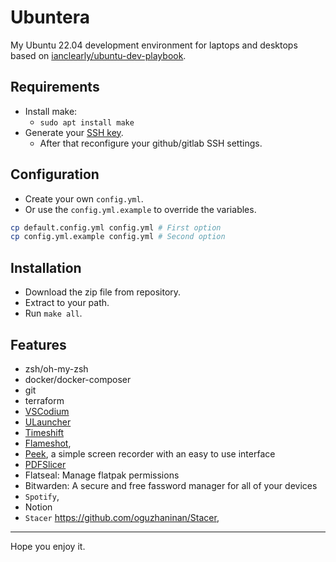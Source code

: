 # Ubuntera

My Ubuntu 22.04 development environment for laptops and desktops based on [ianclearly/ubuntu-dev-playbook](https://github.com/ianclearly/ubuntu-dev-playbook).

## Requirements

- Install make:
   - `sudo apt install make`
- Generate your [SSH key](https://docs.github.com/en/authentication/connecting-to-github-with-ssh/generating-a-new-ssh-key-and-adding-it-to-the-ssh-agent).
   - After that reconfigure your github/gitlab SSH settings.

## Configuration

- Create your own `config.yml`.
- Or use the `config.yml.example` to override the variables.

```bash
cp default.config.yml config.yml # First option
cp config.yml.example config.yml # Second option
```

## Installation

- Download the zip file from repository.
- Extract to your path.
- Run `make all`.

## Features

- zsh/oh-my-zsh
- docker/docker-composer
- git
- terraform
- [VSCodium](https://vscodium.com)
- [ULauncher](https://github.com/ULauncher/ULauncher)
- [Timeshift](https://github.com/teejee2008/timeshift)
- [Flameshot](https://flameshot.js.org/#/),
- [Peek](https://github.com/phw/peek), a simple screen recorder with an easy to use interface
- [PDFSlicer](https://github.com/junrrein/pdfslicer)
- Flatseal: Manage flatpak permissions
- Bitwarden:  A secure and free fassword manager for all of your devices
- `Spotify`,
- Notion
- `Stacer` <https://github.com/oguzhaninan/Stacer>,

---
Hope you enjoy it.
